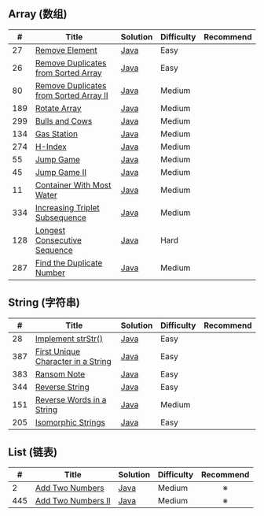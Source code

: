 ## Array (数组)

| #    | Title                                                        | Solution                               | Difficulty | Recommend | 
| ---- | ------------------------------------------------------------ | -------------------------------------- | ---------- | :-------: |
| 27   | [Remove Element](https://leetcode.com/problems/remove-element/) | [Java](src/array/RemoveDuplicates.java)    | Easy       | |
| 26   | [Remove Duplicates from Sorted Array](https://leetcode.com/problems/remove-duplicates-from-sorted-array/description/) | [Java](src/array/RemoveDuplicates.java)    | Easy       | |
| 80   | [Remove Duplicates from Sorted Array II](https://leetcode.com/problems/remove-duplicates-from-sorted-array-ii/description/) | [Java](src/array/RemoveDuplicatesII.java) | Medium     | |
| 189  | [Rotate Array](https://leetcode.com/problems/rotate-array/) | [Java](src/array/RotateArray.java) | Medium     | |
| 299  | [Bulls and Cows](https://leetcode.com/problems/bulls-and-cows/) | [Java](src/array/BullsAndCows.java) | Medium     | |
| 134  | [Gas Station](https://leetcode.com/problems/gas-station/) | [Java](src/array/GasStation.java) | Medium     | |
| 274  | [H-Index](https://leetcode.com/problems/h-index/) | [Java](src/array/HIndex.java) | Medium     | |
| 55   | [Jump Game](https://leetcode.com/problems/jump-game/) | [Java](src/array/JumpGame.java) | Medium     | |
| 45   | [Jump Game II](https://leetcode.com/problems/jump-game-ii/) | [Java](src/array/JumpGameII.java) | Medium     | |
| 11   | [Container With Most Water](https://leetcode.com/problems/container-with-most-water/) | [Java](src/array/ContainerWithMostWater.java) | Medium     | |
| 334  | [Increasing Triplet Subsequence](https://leetcode.com/problems/increasing-triplet-subsequence/) | [Java](src/array/IncreasingTripletSubsequence.java) | Medium     | |
| 128  | [Longest Consecutive Sequence](https://leetcode.com/problems/longest-consecutive-sequence/) | [Java](src/array/LongestConsecutiveSequence.java) | Hard     | |
| 287  | [Find the Duplicate Number](https://leetcode.com/problems/find-the-duplicate-number/) | [Java](src/array/FindTheDuplicateNumber.java) | Medium     | |

## String (字符串)

| #    | Title                                                        | Solution                               | Difficulty | Recommend |
| ---- | ------------------------------------------------------------ | -------------------------------------- | ---------- | :-------: |
| 28   | [Implement strStr()](https://leetcode.com/problems/implement-strstr/) | [Java](src/string/ImplementStrStr.java) | Easy     | |
| 387  | [First Unique Character in a String](https://leetcode.com/problems/first-unique-character-in-a-string/) | [Java](src/string/FirstUniqueCharacterInAString.java) | Easy     | |
| 383  | [Ransom Note](https://leetcode.com/problems/ransom-note/) | [Java](src/string/RansomNote.java) | Easy     | |
| 344  | [Reverse String](https://leetcode.com/problems/reverse-string/) | [Java](src/string/ReverseString.java) | Easy     | |
| 151  | [Reverse Words in a String](https://leetcode.com/problems/reverse-words-in-a-string/) | [Java](src/string/ReverseWordsInAString.java) | Medium     | |
| 205  | [Isomorphic Strings](https://leetcode.com/problems/isomorphic-strings/) | [Java](src/string/IsomorphicStrings.java) | Easy     | |

## List (链表)

| #    | Title                                                        | Solution                               | Difficulty | Recommend |
| ---- | ------------------------------------------------------------ | -------------------------------------- | ---------- | :-------: |
| 2    | [Add Two Numbers](https://leetcode.com/problems/add-two-numbers/) | [Java](src/list/AddTwoNumbers.java) | Medium     | ※ |
| 445  | [Add Two Numbers II](https://leetcode.com/problems/add-two-numbers-ii/) | [Java](src/list/AddTwoNumbersII.java) | Medium     | ※ |
